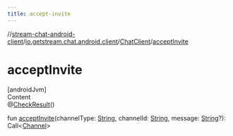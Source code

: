 ```yaml
---
title: accept-invite
---
```

//[stream-chat-android-client](../../../index.md)/[io.getstream.chat.android.client](../index.md)/[ChatClient](index.md)/[acceptInvite](acceptInvite.md)



# acceptInvite  
[androidJvm]  
Content  
@[CheckResult](https://developer.android.com/reference/kotlin/androidx/annotation/CheckResult.html)()  
  
fun [acceptInvite](acceptInvite.md)(channelType: [String](https://kotlinlang.org/api/latest/jvm/stdlib/kotlin/-string/index.html), channelId: [String](https://kotlinlang.org/api/latest/jvm/stdlib/kotlin/-string/index.html), message: [String](https://kotlinlang.org/api/latest/jvm/stdlib/kotlin/-string/index.html)?): Call&lt;[Channel](../../io.getstream.chat.android.client.models/Channel/index.md)&gt;  



